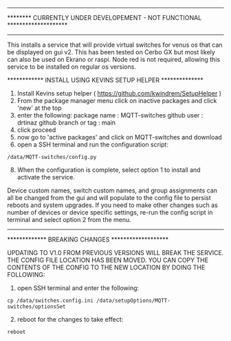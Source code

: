 *****************************************************************************************
******** CURRENTLY UNDER DEVELOPEMENT - NOT FUNCTIONAL ********************
****************************************************************************************

This installs a service that will provide virtual switches for venus os that can be displayed on gui v2. This has been tested on Cerbo GX but most likely can also be used on Ekrano or raspi. Node red is not required, allowing this service to be installed on regular os versions.

************ INSTALL USING KEVINS SETUP HELPER **************
1. Install Kevins setup helper ( https://github.com/kwindrem/SetupHelper )
3. From the package manager menu click on inactive packages and click 'new' at the top
4. enter the following:
   package name : MQTT-switches
   github user : drtinaz
   github branch or tag : main
5. click proceed
6. now go to 'active packages' and click on MQTT-switches and download
7. open a SSH terminal and run the configuration script:
```
/data/MQTT-switches/config.py
```
8. When the configuration is complete, select option 1 to install and activate the service.

Device custom names, switch custom names, and group assignments can all be changed from the
gui and will populate to the config file to persist reboots and system upgrades. If you need to
make other changes such as number of devices or device specific settings, re-run the config script
in terminal and select option 2 from the menu.


********************************************************************************************
*************                     BREAKING CHANGES                       *******************

UPDATING TO V1.0 FROM PREVIOUS VERSIONS WILL BREAK THE SERVICE. THE CONFIG FILE LOCATION HAS
BEEN MOVED. YOU CAN COPY THE CONTENTS OF THE CONFIG TO THE NEW LOCATION BY DOING THE FOLLOWING:

1. open SSH terminal and enter the following:
```
cp /data/switches.config.ini /data/setupOptions/MQTT-switches/optionsSet
```
2. reboot for the changes to take effect:
```
reboot
```

